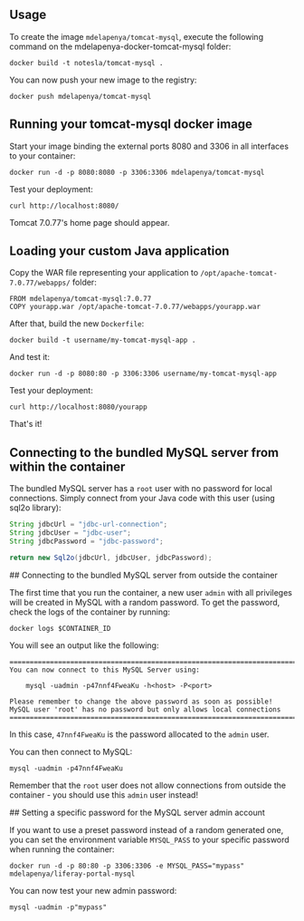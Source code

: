 ## Usage

To create the image `mdelapenya/tomcat-mysql`, execute the following command on the mdelapenya-docker-tomcat-mysql folder:

```shell
docker build -t notesla/tomcat-mysql .
```

You can now push your new image to the registry:

```shell
docker push mdelapenya/tomcat-mysql
```

## Running your tomcat-mysql docker image

Start your image binding the external ports 8080 and 3306 in all interfaces to your container:

```shell
docker run -d -p 8080:8080 -p 3306:3306 mdelapenya/tomcat-mysql
```

Test your deployment:

```shell
curl http://localhost:8080/
```

Tomcat 7.0.77's home page should appear.

## Loading your custom Java application

Copy the WAR file representing your application to `/opt/apache-tomcat-7.0.77/webapps/` folder:

```shell
FROM mdelapenya/tomcat-mysql:7.0.77
COPY yourapp.war /opt/apache-tomcat-7.0.77/webapps/yourapp.war
```

After that, build the new `Dockerfile`:

```shell
docker build -t username/my-tomcat-mysql-app .
```

And test it:

```shell
docker run -d -p 8080:80 -p 3306:3306 username/my-tomcat-mysql-app
```

Test your deployment:

```shell
curl http://localhost:8080/yourapp
```

That's it!

## Connecting to the bundled MySQL server from within the container

The bundled MySQL server has a `root` user with no password for local connections.
Simply connect from your Java code with this user (using sql2o library):

```java
String jdbcUrl = "jdbc-url-connection";
String jdbcUser = "jdbc-user";
String jdbcPassword = "jdbc-password";

return new Sql2o(jdbcUrl, jdbcUser, jdbcPassword);
```

## Connecting to the bundled MySQL server from outside the container

The first time that you run the container, a new user `admin` with all privileges
will be created in MySQL with a random password. To get the password, check the logs
of the container by running:

```shell
docker logs $CONTAINER_ID
```

You will see an output like the following:

```shell
========================================================================
You can now connect to this MySQL Server using:

    mysql -uadmin -p47nnf4FweaKu -h<host> -P<port>

Please remember to change the above password as soon as possible!
MySQL user 'root' has no password but only allows local connections
========================================================================
```

In this case, `47nnf4FweaKu` is the password allocated to the `admin` user.

You can then connect to MySQL:

```shell
mysql -uadmin -p47nnf4FweaKu
```

Remember that the `root` user does not allow connections from outside the container -
you should use this `admin` user instead!

## Setting a specific password for the MySQL server admin account

If you want to use a preset password instead of a random generated one, you can
set the environment variable `MYSQL_PASS` to your specific password when running the container:

```shell
docker run -d -p 80:80 -p 3306:3306 -e MYSQL_PASS="mypass" mdelapenya/liferay-portal-mysql
```

You can now test your new admin password:

```shell
mysql -uadmin -p"mypass"
```